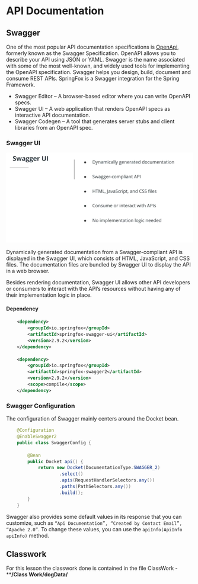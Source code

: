 # API Documentation

## Swagger

One of the most popular API documentation specifications is [OpenApi](https://github.com/OAI/OpenAPI-Specification/blob/master/versions/3.0.0.md), formerly known as the Swagger Specification. OpenAPI allows you to describe your API using JSON or YAML. Swagger is the name associated with some of the most well-known, and widely used tools for implementing the OpenAPI specification. Swagger helps you design, build, document and consume REST APIs. SpringFox is a Swagger integration for the Spring Framework.

- Swagger Editor – A browser-based editor where you can write OpenAPI specs.
- Swagger UI – A web application that renders OpenAPI specs as interactive API documentation.
- Swagger Codegen – A tool that generates server stubs and client libraries from an OpenAPI spec.

### Swagger UI

![Swagger UI](./swaager-ui-fxn.png)

Dynamically generated documentation from a Swagger-compliant API is displayed in the Swagger UI, which consists of HTML, JavaScript, and CSS files. The documentation files are bundled by Swagger UI to display the API in a web browser.

Besides rendering documentation, Swagger UI allows other API developers or consumers to interact with the API’s resources without having any of their implementation logic in place.

#### Dependency

```xml
    <dependency>
        <groupId>io.springfox</groupId>
        <artifactId>springfox-swagger-ui</artifactId>
        <version>2.9.2</version>
    </dependency>

    <dependency>
        <groupId>io.springfox</groupId>
        <artifactId>springfox-swagger2</artifactId>
        <version>2.9.2</version>
        <scope>compile</scope>
    </dependency>
```

### Swagger Configuration

The configuration of Swagger mainly centers around the Docket bean.

```java
    @Configuration
    @EnableSwagger2
    public class SwaggerConfig {

        @Bean
        public Docket api() {
            return new Docket(DocumentationType.SWAGGER_2)
                    .select()
                    .apis(RequestHandlerSelectors.any())
                    .paths(PathSelectors.any())
                    .build();
        }
    }

```

Swagger also provides some default values in its response that you can customize, such as `“Api Documentation”, “Created by Contact Email”, “Apache 2.0”`. To change these values, you can use the `apiInfo(ApiInfo apiInfo)` method.

## Classwork

For this lesson the classwork done is contained in the file ClassWork - ****/Class Work/dogData/**
